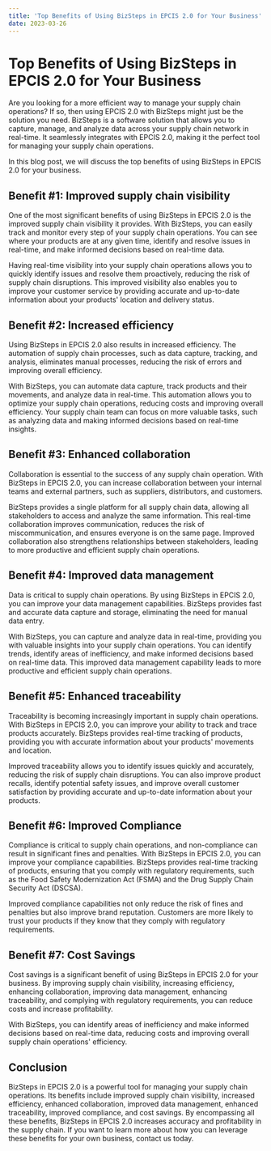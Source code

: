 ```yaml
---
title: 'Top Benefits of Using BizSteps in EPCIS 2.0 for Your Business'
date: 2023-03-26
---
```


# Top Benefits of Using BizSteps in EPCIS 2.0 for Your Business

Are you looking for a more efficient way to manage your supply chain operations? If so, then using EPCIS 2.0 with BizSteps might just be the solution you need. BizSteps is a software solution that allows you to capture, manage, and analyze data across your supply chain network in real-time. It seamlessly integrates with EPCIS 2.0, making it the perfect tool for managing your supply chain operations.

In this blog post, we will discuss the top benefits of using BizSteps in EPCIS 2.0 for your business.

## Benefit #1: Improved supply chain visibility

One of the most significant benefits of using BizSteps in EPCIS 2.0 is the improved supply chain visibility it provides. With BizSteps, you can easily track and monitor every step of your supply chain operations. You can see where your products are at any given time, identify and resolve issues in real-time, and make informed decisions based on real-time data.

Having real-time visibility into your supply chain operations allows you to quickly identify issues and resolve them proactively, reducing the risk of supply chain disruptions. This improved visibility also enables you to improve your customer service by providing accurate and up-to-date information about your products' location and delivery status.

## Benefit #2: Increased efficiency

Using BizSteps in EPCIS 2.0 also results in increased efficiency. The automation of supply chain processes, such as data capture, tracking, and analysis, eliminates manual processes, reducing the risk of errors and improving overall efficiency.

With BizSteps, you can automate data capture, track products and their movements, and analyze data in real-time. This automation allows you to optimize your supply chain operations, reducing costs and improving overall efficiency. Your supply chain team can focus on more valuable tasks, such as analyzing data and making informed decisions based on real-time insights.

## Benefit #3: Enhanced collaboration

Collaboration is essential to the success of any supply chain operation. With BizSteps in EPCIS 2.0, you can increase collaboration between your internal teams and external partners, such as suppliers, distributors, and customers.

BizSteps provides a single platform for all supply chain data, allowing all stakeholders to access and analyze the same information. This real-time collaboration improves communication, reduces the risk of miscommunication, and ensures everyone is on the same page. Improved collaboration also strengthens relationships between stakeholders, leading to more productive and efficient supply chain operations.

## Benefit #4: Improved data management

Data is critical to supply chain operations. By using BizSteps in EPCIS 2.0, you can improve your data management capabilities. BizSteps provides fast and accurate data capture and storage, eliminating the need for manual data entry.

With BizSteps, you can capture and analyze data in real-time, providing you with valuable insights into your supply chain operations. You can identify trends, identify areas of inefficiency, and make informed decisions based on real-time data. This improved data management capability leads to more productive and efficient supply chain operations.

## Benefit #5: Enhanced traceability

Traceability is becoming increasingly important in supply chain operations. With BizSteps in EPCIS 2.0, you can improve your ability to track and trace products accurately. BizSteps provides real-time tracking of products, providing you with accurate information about your products' movements and location.

Improved traceability allows you to identify issues quickly and accurately, reducing the risk of supply chain disruptions. You can also improve product recalls, identify potential safety issues, and improve overall customer satisfaction by providing accurate and up-to-date information about your products.

## Benefit #6: Improved Compliance

Compliance is critical to supply chain operations, and non-compliance can result in significant fines and penalties. With BizSteps in EPCIS 2.0, you can improve your compliance capabilities. BizSteps provides real-time tracking of products, ensuring that you comply with regulatory requirements, such as the Food Safety Modernization Act (FSMA) and the Drug Supply Chain Security Act (DSCSA).

Improved compliance capabilities not only reduce the risk of fines and penalties but also improve brand reputation. Customers are more likely to trust your products if they know that they comply with regulatory requirements.

## Benefit #7: Cost Savings

Cost savings is a significant benefit of using BizSteps in EPCIS 2.0 for your business. By improving supply chain visibility, increasing efficiency, enhancing collaboration, improving data management, enhancing traceability, and complying with regulatory requirements, you can reduce costs and increase profitability.

With BizSteps, you can identify areas of inefficiency and make informed decisions based on real-time data, reducing costs and improving overall supply chain operations' efficiency.

## Conclusion

BizSteps in EPCIS 2.0 is a powerful tool for managing your supply chain operations. Its benefits include improved supply chain visibility, increased efficiency, enhanced collaboration, improved data management, enhanced traceability, improved compliance, and cost savings. By encompassing all these benefits, BizSteps in EPCIS 2.0 increases accuracy and profitability in the supply chain. If you want to learn more about how you can leverage these benefits for your own business, contact us today.
